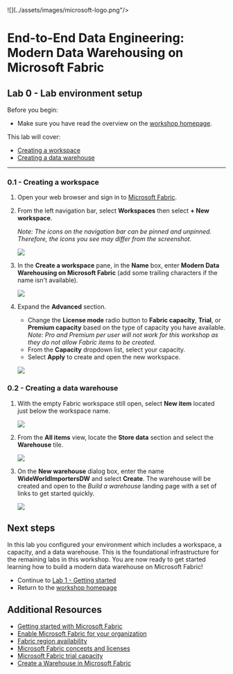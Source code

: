 ![](../assets/images/microsoft-logo.png"/>

# End-to-End Data Engineering: <br> Modern Data Warehousing on Microsoft Fabric

## Lab 0 - Lab environment setup

Before you begin:

- Make sure you have read the overview on the [workshop homepage](<../README.md>).

This lab will cover:

- <a href="#0.1">Creating a workspace</a>
- <a href="#0.2">Creating a data warehouse</a>

<hr>

<h3 id="0.1">0.1 - Creating a workspace</h3>

1. Open your web browser and sign in to [Microsoft Fabric](https://fabric.microsoft.com).

1. From the left navigation bar, select **Workspaces** then select **+ New workspace**.

    *Note: The icons on the navigation bar can be pinned and unpinned. Therefore, the icons you see may differ from the screenshot.*

    ![](../assets/images/00_navigation_bar_new_workspace.png)

1. In the **Create a workspace** pane, in the **Name** box, enter **Modern Data Warehousing on Microsoft Fabric** (add some trailing characters if the name isn't available).

    ![](../assets/images/00_workspace_name.png)

1. Expand the **Advanced** section.
    - Change the **License mode** radio button to **Fabric capacity**, **Trial**, or **Premium capacity** based on the type of capacity you have available. *Note: Pro and Premium per user will not work for this workshop as they do not allow Fabric items to be created.*
    - From the **Capacity** dropdown list, select your capacity.
    - Select **Apply** to create and open the new workspace.

    ![](../assets/images/00_workspace_advanced.png)

<h3 id="0.2">0.2 - Creating a data warehouse</h3>

1. With the empty Fabric workspace still open, select **New item** located just below the workspace name.

    ![](../assets/images/00_new_item.png)

1. From the **All items** view, locate the **Store data** section and select the **Warehouse** tile.

    ![](../assets/images/00_new_item_list.png)

1. On the **New warehouse** dialog box, enter the name **WideWorldImportersDW** and select **Create**. The warehouse will be created and open to the *Build a warehouse* landing page with a set of links to get started quickly. 

    ![](../assets/images/00_new_warehouse_landing_page.png)

## Next steps
In this lab you configured your environment which includes a workspace, a capacity, and a data warehouse. This is the foundational infrastructure for the remaining labs in this workshop. You are now ready to get started learning how to build a modern data warehouse on Microsoft Fabric!

- Continue to [Lab 1 - Getting started](<01 - Getting started.md>)
- Return to the [workshop homepage](<../README.md>)

## Additional Resources
- [Getting started with Microsoft Fabric](https://www.microsoft.com/en-us/microsoft-fabric/getting-started)
- [Enable Microsoft Fabric for your organization](https://learn.microsoft.com/en-us/fabric/admin/fabric-switch)
- [Fabric region availability](https://learn.microsoft.com/en-us/fabric/admin/region-availability)
- [Microsoft Fabric concepts and licenses](https://learn.microsoft.com/en-us/fabric/enterprise/licenses)
- [Microsoft Fabric trial capacity](https://learn.microsoft.com/en-us/fabric/fundamentals/fabric-trial)
- [Create a Warehouse in Microsoft Fabric](https://learn.microsoft.com/en-us/fabric/data-warehouse/create-warehouse)